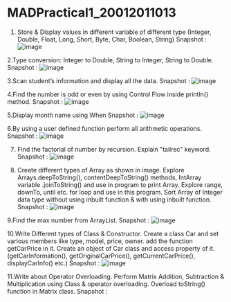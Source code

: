 # MADPractical1_20012011013

1. Store & Display values in different variable of different type (Integer, Double, Float, Long, Short, Byte, Char, Boolean, String)
Snapshot : ![image](https://user-images.githubusercontent.com/98973295/185969385-9c3b1c34-0c64-4886-8868-bd20918d8edd.png)

2.Type conversion:
Integer to Double, String to Integer, String to Double.
Snapshot : ![image](https://user-images.githubusercontent.com/98973295/185969596-7cf9aa48-335c-4e84-859c-a2e5935de84e.png)

3.Scan student’s information and display all the data.
Snapshot : ![image](https://user-images.githubusercontent.com/98973295/185969857-df65c8e7-1bde-46b8-8418-82b4a6084c79.png)

4.Find the number is odd or even by using Control Flow inside println() method.
Snapshot : ![image](https://user-images.githubusercontent.com/98973295/185969972-948b9400-afff-4701-85c8-95260afb8292.png)

5.Display month name using When
Snapshot : ![image](https://user-images.githubusercontent.com/98973295/185970058-d8c47d2b-af69-41c4-b20a-2173be8aad50.png)

6.By using a user defined function perform all arithmetic operations.
Snapshot : ![image](https://user-images.githubusercontent.com/98973295/185970129-c908463d-4c69-408b-815a-50cf8172759f.png)

7. Find the factorial of number by recursion. Explain "tailrec" keyword.
Snapshot : ![image](https://user-images.githubusercontent.com/98973295/185970200-779bf44d-1ac9-4a99-a2ce-79d9080be681.png)

8. Create different types of Array as shown in image. Explore Arrays.deepToString(), contentDeepToString() methods, IntArray variable .joinToString()  and use in program to print Array. Explore range, downTo, until etc. for loop and use in this program. Sort Array of Integer data type without using inbuilt function & with using inbuilt function.
Snapshot : ![image](https://user-images.githubusercontent.com/98973295/185970367-42c53082-5819-4198-abe6-144187ff77bb.png)

9.Find the max number from ArrayList.
Snapshot : ![image](https://user-images.githubusercontent.com/98973295/185970508-6fdb3cc2-3631-4153-8589-0ddd81a6787b.png)

10.Write Different types of Class & Constructor. Create a class Car and set various members like type, model, price, owner. add the function getCarPrice in it. Create an object of Car class and access property of it. (getCarInformation(), getOriginalCarPrice(), getCurrentCarPrice(), displayCarInfo() etc.)
Snapshot : ![image](https://user-images.githubusercontent.com/98973295/185970814-f4584af5-deca-4bfc-ba6e-47b4004bfd4b.png)

11.Write about Operator Overloading. Perform Matrix Addition, Subtraction & Multiplication using Class & operator overloading. Overload toString() function in Matrix class.
Snapshot : 
